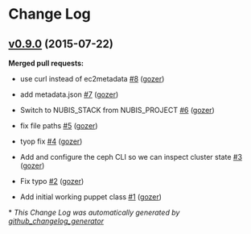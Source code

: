 # Change Log

## [v0.9.0](https://github.com/nubisproject/nubis-puppet-storage/tree/v0.9.0) (2015-07-22)

**Merged pull requests:**

- use curl instead of ec2metadata [\#8](https://github.com/Nubisproject/nubis-puppet-storage/pull/8) ([gozer](https://github.com/gozer))

- add metadata.json [\#7](https://github.com/Nubisproject/nubis-puppet-storage/pull/7) ([gozer](https://github.com/gozer))

- Switch to NUBIS\_STACK from NUBIS\_PROJECT [\#6](https://github.com/Nubisproject/nubis-puppet-storage/pull/6) ([gozer](https://github.com/gozer))

- fix file paths [\#5](https://github.com/Nubisproject/nubis-puppet-storage/pull/5) ([gozer](https://github.com/gozer))

- tyop fix [\#4](https://github.com/Nubisproject/nubis-puppet-storage/pull/4) ([gozer](https://github.com/gozer))

- Add and configure the ceph CLI so we can inspect cluster state [\#3](https://github.com/Nubisproject/nubis-puppet-storage/pull/3) ([gozer](https://github.com/gozer))

- Fix typo [\#2](https://github.com/Nubisproject/nubis-puppet-storage/pull/2) ([gozer](https://github.com/gozer))

- Add initial working puppet class [\#1](https://github.com/Nubisproject/nubis-puppet-storage/pull/1) ([gozer](https://github.com/gozer))



\* *This Change Log was automatically generated by [github_changelog_generator](https://github.com/skywinder/Github-Changelog-Generator)*